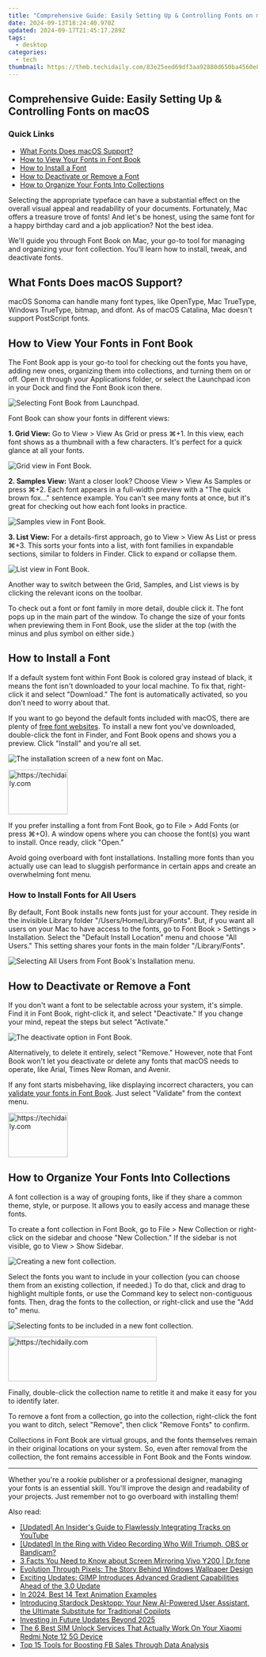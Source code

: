 ```yaml
---
title: "Comprehensive Guide: Easily Setting Up & Controlling Fonts on macOS"
date: 2024-09-13T18:24:40.970Z
updated: 2024-09-17T21:45:17.289Z
tags:
  - desktop
categories:
  - tech
thumbnail: https://thmb.techidaily.com/83e25eed69df3aa92880d650ba4560e8ba50f00f0835c8a9e56b3818bf712cbe.jpg
---
```


## Comprehensive Guide: Easily Setting Up & Controlling Fonts on macOS

### Quick Links

* [What Fonts Does macOS Support?](https://hardware-help.techidaily.com/latest-geforce-rtx-3060-ti-graphics-card-driver-version-for-windows-11/)
* [How to View Your Fonts in Font Book](https://iphone-location.techidaily.com/in-2024-3-smart-and-simple-ways-to-change-home-address-on-apple-iphone-se-2020-drfone-by-drfone-virtual-ios/)
* [How to Install a Font](https://fox-glue.techidaily.com/detailed-analysis-life-in-spiral-with-gear-360-cam/)
* [How to Deactivate or Remove a Font](https://ios-unlock.techidaily.com/how-to-fix-apple-iphone-7-passcode-not-working-by-drfone-ios/)
* [How to Organize Your Fonts Into Collections](https://driver-download.techidaily.com/optimize-your-system-now-download-and-update-intels-accelerated-drive-manager/)

 Selecting the appropriate typeface can have a substantial effect on the overall visual appeal and readability of your documents. Fortunately, Mac offers a treasure trove of fonts! And let's be honest, using the same font for a happy birthday card and a job application? Not the best idea.

 We'll guide you through Font Book on Mac, your go-to tool for managing and organizing your font collection. You’ll learn how to install, tweak, and deactivate fonts.

##  What Fonts Does macOS Support?

 macOS Sonoma can handle many font types, like OpenType, Mac TrueType, Windows TrueType, bitmap, and dfont. As of macOS Catalina, Mac doesn't support PostScript fonts.

##  How to View Your Fonts in Font Book

 The Font Book app is your go-to tool for checking out the fonts you have, adding new ones, organizing them into collections, and turning them on or off. Open it through your Applications folder, or select the Launchpad icon in your Dock and find the Font Book icon there.

![Selecting Font Book from Launchpad.](https://static1.howtogeekimages.com/wordpress/wp-content/uploads/2024/01/4-6.png) 

 Font Book can show your fonts in different views:

**1\. Grid View:** Go to View > View As Grid or press ⌘+1\. In this view, each font shows as a thumbnail with a few characters. It's perfect for a quick glance at all your fonts.

![Grid view in Font Book.](https://static1.howtogeekimages.com/wordpress/wp-content/uploads/2024/01/screenshot-2024-01-20-at-5-59-10-pm-1.png) 

**2\. Samples View:** Want a closer look? Choose View > View As Samples or press ⌘+2\. Each font appears in a full-width preview with a "The quick brown fox..." sentence example. You can't see many fonts at once, but it's great for checking out how each font looks in practice.

![Samples view in Font Book.](https://static1.howtogeekimages.com/wordpress/wp-content/uploads/2024/01/screenshot-2024-01-20-at-6-05-00-pm.png) 

**3\. List View:** For a details-first approach, go to View > View As List or press ⌘+3\. This sorts your fonts into a list, with font families in expandable sections, similar to folders in Finder. Click to expand or collapse them.

![List view in Font Book.](https://static1.howtogeekimages.com/wordpress/wp-content/uploads/2024/01/screenshot-2024-01-20-at-6-06-13-pm.png) 

 Another way to switch between the Grid, Samples, and List views is by clicking the relevant icons on the toolbar.

 To check out a font or font family in more detail, double click it. The font pops up in the main part of the window. To change the size of your fonts when previewing them in Font Book, use the slider at the top (with the minus and plus symbol on either side.)

##  How to Install a Font

 If a default system font within Font Book is colored gray instead of black, it means the font isn't downloaded to your local machine. To fix that, right-click it and select "Download." The font is automatically activated, so you don't need to worry about that.

 If you want to go beyond the default fonts included with macOS, there are plenty of [free font websites](https://facebook-clips.techidaily.com/updated-in-2024-seamless-story-connectivity-on-facebook-4-tips/). To install a new font you've downloaded, double-click the font in Finder, and Font Book opens and shows you a preview. Click "Install" and you're all set.

![The installation screen of a new font on Mac.](https://static1.howtogeekimages.com/wordpress/wp-content/uploads/2024/01/2cc-1.png) 

<!-- affiliate ads begin -->
<a href="https://bluettifr.pxf.io/c/5597632/2145079/17095" target="_top" id="2145079">
  <img src="//a.impactradius-go.com/display-ad/17095-2145079" border="0" alt="https://techidaily.com" width="120" height="90"/>
</a>
<img height="0" width="0" src="https://bluettifr.pxf.io/i/5597632/2145079/17095" style="position:absolute;visibility:hidden;" border="0" />
<!-- affiliate ads end -->

 If you prefer installing a font from Font Book, go to File > Add Fonts (or press ⌘+O). A window opens where you can choose the font(s) you want to install. Once ready, click "Open."

 Avoid going overboard with font installations. Installing more fonts than you actually use can lead to sluggish performance in certain apps and create an overwhelming font menu.

###  How to Install Fonts for All Users

 By default, Font Book installs new fonts just for your account. They reside in the invisible Library folder "/Users/Home/Library/Fonts". But, if you want all users on your Mac to have access to the fonts, go to Font Book > Settings > Installation. Select the "Default Install Location" menu and choose "All Users." This setting shares your fonts in the main folder "/Library/Fonts".

![Selecting All Users from Font Book's Installation menu.](https://static1.howtogeekimages.com/wordpress/wp-content/uploads/2024/01/screenshot-2024-01-12-at-2-55-14-pm.png) 

##  How to Deactivate or Remove a Font

 If you don't want a font to be selectable across your system, it's simple. Find it in Font Book, right-click it, and select "Deactivate." If you change your mind, repeat the steps but select "Activate."

![The deactivate option in Font Book.](https://static1.howtogeekimages.com/wordpress/wp-content/uploads/2024/01/screenshot-2024-01-12-at-2-57-58-pm.png) 

 Alternatively, to delete it entirely, select "Remove." However, note that Font Book won't let you deactivate or delete any fonts that macOS needs to operate, like Arial, Times New Roman, and Avenir.

 If any font starts misbehaving, like displaying incorrect characters, you can [validate your fonts in Font Book](https://on-screen-recording.techidaily.com/in-2024-speaking-like-a-pro-tips-to-upgrade-your-google-meet-skills/). Just select "Validate" from the context menu.

<!-- affiliate ads begin -->
<a href="https://aligracehair.sjv.io/c/5597632/2135408/19272" target="_top" id="2135408">
  <img src="//a.impactradius-go.com/display-ad/19272-2135408" border="0" alt="https://techidaily.com" width="120" height="90"/>
</a>
<img height="0" width="0" src="https://aligracehair.sjv.io/i/5597632/2135408/19272" style="position:absolute;visibility:hidden;" border="0" />
<!-- affiliate ads end -->

##  How to Organize Your Fonts Into Collections

 A font collection is a way of grouping fonts, like if they share a common theme, style, or purpose. It allows you to easily access and manage these fonts.

 To create a font collection in Font Book, go to File > New Collection or right-click on the sidebar and choose "New Collection." If the sidebar is not visible, go to View > Show Sidebar.

![Creating a new font collection.](https://static1.howtogeekimages.com/wordpress/wp-content/uploads/2024/01/screenshot-2024-01-24-at-1-07-32-am.png) 

 Select the fonts you want to include in your collection (you can choose them from an existing collection, if needed.) To do that, click and drag to highlight multiple fonts, or use the Command key to select non-contiguous fonts. Then, drag the fonts to the collection, or right-click and use the "Add to" menu.

![Selecting fonts to be included in a new font collection.](https://static1.howtogeekimages.com/wordpress/wp-content/uploads/2024/01/screenshot-2024-01-24-at-1-11-20-am.png) 

<!-- affiliate ads begin -->
<a href="https://aligracehair.sjv.io/c/5597632/1948891/19272" target="_top" id="1948891">
  <img src="//a.impactradius-go.com/display-ad/19272-1948891" border="0" alt="https://techidaily.com" width="300" height="90"/>
</a>
<img height="0" width="0" src="https://aligracehair.sjv.io/i/5597632/1948891/19272" style="position:absolute;visibility:hidden;" border="0" />
<!-- affiliate ads end -->

 Finally, double-click the collection name to retitle it and make it easy for you to identify later.

 To remove a font from a collection, go into the collection, right-click the font you want to ditch, select "Remove", then click "Remove Fonts" to confirm.

 Collections in Font Book are virtual groups, and the fonts themselves remain in their original locations on your system. So, even after removal from the collection, the font remains accessible in Font Book and the Fonts window.

---

 Whether you're a rookie publisher or a professional designer, managing your fonts is an essential skill. You'll improve the design and readability of your projects. Just remember not to go overboard with installing them!

<ins class="adsbygoogle"
     style="display:block"
     data-ad-format="autorelaxed"
     data-ad-client="ca-pub-7571918770474297"
     data-ad-slot="1223367746"></ins>

<ins class="adsbygoogle"
     style="display:block"
     data-ad-client="ca-pub-7571918770474297"
     data-ad-slot="8358498916"
     data-ad-format="auto"
     data-full-width-responsive="true"></ins>

<span class="atpl-alsoreadstyle">Also read:</span>
<div><ul>
<li><a href="https://fox-info.techidaily.com/updated-an-insiders-guide-to-flawlessly-integrating-tracks-on-youtube/"><u>[Updated] An Insider's Guide to Flawlessly Integrating Tracks on YouTube</u></a></li>
<li><a href="https://desktop-recording.techidaily.com/updated-in-the-ring-with-video-recording-who-will-triumph-obs-or-bandicam/"><u>[Updated] In the Ring with Video Recording Who Will Triumph, OBS or Bandicam?</u></a></li>
<li><a href="https://screen-mirror.techidaily.com/3-facts-you-need-to-know-about-screen-mirroring-vivo-y200-drfone-by-drfone-android/"><u>3 Facts You Need to Know about Screen Mirroring Vivo Y200 | Dr.fone</u></a></li>
<li><a href="https://some-skills.techidaily.com/evolution-through-pixels-the-story-behind-windows-wallpaper-design/"><u>Evolution Through Pixels: The Story Behind Windows Wallpaper Design</u></a></li>
<li><a href="https://some-skills.techidaily.com/exciting-updates-gimp-introduces-advanced-gradient-capabilities-ahead-of-the-30-update/"><u>Exciting Updates: GIMP Introduces Advanced Gradient Capabilities Ahead of the 3.0 Update</u></a></li>
<li><a href="https://vp-tips.techidaily.com/in-2024-best-14-text-animation-examples/"><u>In 2024, Best 14 Text Animation Examples</u></a></li>
<li><a href="https://some-skills.techidaily.com/introducing-stardock-desktopp-your-new-ai-powered-user-assistant-the-ultimate-substitute-for-traditional-copilots/"><u>Introducing Stardock Desktopp: Your New AI-Powered User Assistant, the Ultimate Substitute for Traditional Copilots</u></a></li>
<li><a href="https://some-skills.techidaily.com/investing-in-future-updates-beyond-2025/"><u>Investing in Future Updates Beyond 2025</u></a></li>
<li><a href="https://sim-unlock.techidaily.com/the-6-best-sim-unlock-services-that-actually-work-on-your-xiaomi-redmi-note-12-5g-device-by-drfone-android/"><u>The 6 Best SIM Unlock Services That Actually Work On Your Xiaomi Redmi Note 12 5G Device</u></a></li>
<li><a href="https://facebook-video-recording.techidaily.com/top-15-tools-for-boosting-fb-sales-through-data-analysis/"><u>Top 15 Tools for Boosting FB Sales Through Data Analysis</u></a></li>
</ul></div>


